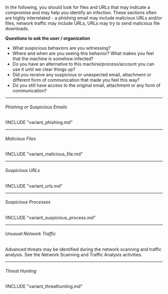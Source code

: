 
In the following, you should look for files and URLs that may indicate a compromise and may help you identify an infection. These sections often are highly interrelated - a phishing email may include malicious URLs and/or files, network traffic may include URLs, URLs may try to send malicious file downloads.

**Questions to ask the user / organization**

* What suspicious behaviors are you witnessing?
* Where and when are you seeing this behavior? What makes you feel that the machine is somehow infected?
* Do you have an alternative to this machine/process/account you can use it until we clear things up?
* Did you receive any suspicious or unexpected email, attachment or different form of communication that made you feel this way?
* Do you still have access to the original email, attachment or any form of communication?

___

###### Phishing or Suspicious Emails

!INCLUDE "variant_phishing.md"
___

###### Malicious Files

!INCLUDE "variant_malicious_file.md"
___

###### Suspicious URLs

!INCLUDE "variant_urls.md"
___

###### Suspicious Processes

!INCLUDE "variant_suspicious_process.md"
___

###### Unusual Network Traffic

Advanced threats may be identified during the network scanning and traffic analysis. See the Network Scanning and Traffic Analysis activities.
___

###### Threat Hunting

!INCLUDE "variant_threathunting.md"
